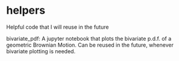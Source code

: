 # helpers
Helpful code that I will reuse in the future

bivariate_pdf: A jupyter notebook that plots the bivariate p.d.f. of a geometric Brownian Motion. Can be reused in the future, whenever bivariate plotting is needed.

